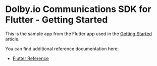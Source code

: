 # Dolby.io Communications SDK for Flutter - Getting Started

This is the sample app from the Flutter app used in the [Getting Started](https://docs.dolby.io/communications-apis/docs/getting-started-with-flutter) article. 

You can find additional reference documentation here:
- [Flutter Reference](https://dolbyio.github.io/comms-sdk-flutter/)
